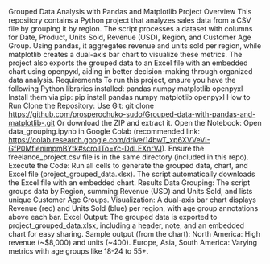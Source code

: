 Grouped Data Analysis with Pandas and Matplotlib
Project Overview
This repository contains a Python project that analyzes sales data from a CSV file by grouping it by region. The script processes a dataset with columns for Date, Product, Units Sold, Revenue (USD), Region, and Customer Age Group. Using pandas, it aggregates revenue and units sold per region, while matplotlib creates a dual-axis bar chart to visualize these metrics. The project also exports the grouped data to an Excel file with an embedded chart using openpyxl, aiding in better decision-making through organized data analysis.
Requirements
To run this project, ensure you have the following Python libraries installed:
pandas
numpy
matplotlib
openpyxl
Install them via pip:
pip install pandas numpy matplotlib openpyxl
How to Run
Clone the Repository:
Use Git: git clone https://github.com/prosperochuko-sudo/Grouped-data-with-pandas-and-matplotlib-.git
Or download the ZIP and extract it.
Open the Notebook:
Open data_grouping.ipynb in Google Colab (recommended link: https://colab.research.google.com/drive/14bwT_xp6XVVeVI-GfP0MfienimpmBYtk#scrollTo=Yc-DdLEXnrVJ).
Ensure the freelance_project.csv file is in the same directory (included in this repo).
Execute the Code:
Run all cells to generate the grouped data, chart, and Excel file (project_grouped_data.xlsx).
The script automatically downloads the Excel file with an embedded chart.
Results
Data Grouping: The script groups data by Region, summing Revenue (USD) and Units Sold, and lists unique Customer Age Groups.
Visualization: A dual-axis bar chart displays Revenue (red) and Units Sold (blue) per region, with age group annotations above each bar.
Excel Output: The grouped data is exported to project_grouped_data.xlsx, including a header, note, and an embedded chart for easy sharing.
Sample output (from the chart):
North America: High revenue (~$8,000) and units (~400).
Europe, Asia, South America: Varying metrics with age groups like 18-24 to 55+.
